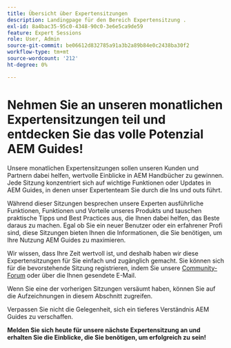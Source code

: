 ```yaml
---
title: Übersicht über Expertensitzungen
description: Landingpage für den Bereich Expertensitzung .
exl-id: 8a4bac35-95c0-4348-90c0-3e6e5ca9de59
feature: Expert Sessions
role: User, Admin
source-git-commit: be06612d832785a91a3b2a89b84e0c2438ba30f2
workflow-type: tm+mt
source-wordcount: '212'
ht-degree: 0%

---
```


# Nehmen Sie an unseren monatlichen Expertensitzungen teil und entdecken Sie das volle Potenzial AEM Guides!

Unsere monatlichen Expertensitzungen sollen unseren Kunden und Partnern dabei helfen, wertvolle Einblicke in AEM Handbücher zu gewinnen. Jede Sitzung konzentriert sich auf wichtige Funktionen oder Updates in AEM Guides, in denen unser Expertenteam Sie durch die Ins und outs führt.

Während dieser Sitzungen besprechen unsere Experten ausführliche Funktionen, Funktionen und Vorteile unseres Produkts und tauschen praktische Tipps und Best Practices aus, die Ihnen dabei helfen, das Beste daraus zu machen. Egal ob Sie ein neuer Benutzer oder ein erfahrener Profi sind, diese Sitzungen bieten Ihnen die Informationen, die Sie benötigen, um Ihre Nutzung AEM Guides zu maximieren.

Wir wissen, dass Ihre Zeit wertvoll ist, und deshalb haben wir diese Expertensitzungen für Sie einfach und zugänglich gemacht. Sie können sich für die bevorstehende Sitzung registrieren, indem Sie unsere [Community-Forum](https://experienceleaguecommunities.adobe.com/t5/experience-manager-guides/ct-p/aem-xml-documentation) oder über die Ihnen gesendete E-Mail.

Wenn Sie eine der vorherigen Sitzungen versäumt haben, können Sie auf die Aufzeichnungen in diesem Abschnitt zugreifen.

Verpassen Sie nicht die Gelegenheit, sich ein tieferes Verständnis AEM Guides zu verschaffen.

**Melden Sie sich heute für unsere nächste Expertensitzung an und erhalten Sie die Einblicke, die Sie benötigen, um erfolgreich zu sein!**

